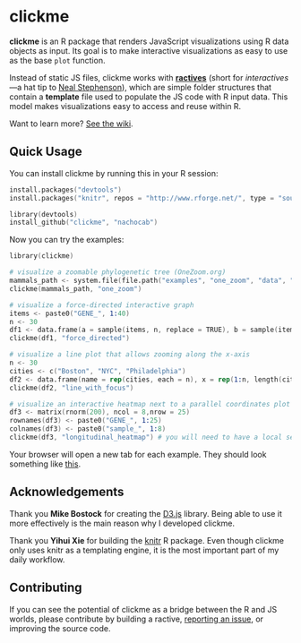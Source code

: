 # clickme

**clickme** is an R package that renders JavaScript visualizations using R data objects as input. Its goal is to make interactive visualizations as easy to use as the base `plot` function.

Instead of static JS files, clickme works with [**ractives**](https://github.com/nachocab/clickme/wiki/Ractive-Structure) (short for *interactives*—a hat tip to [Neal Stephenson](https://en.wikipedia.org/wiki/The_Diamond_Age)), which are simple folder structures that contain a **template** file used to populate the JS code with R input data. This model makes visualizations easy to access and reuse within R.

Want to learn more? [See the wiki](https://github.com/nachocab/clickme/wiki).

## Quick Usage

You can install clickme by running this in your R session:

```S
install.packages("devtools")
install.packages("knitr", repos = "http://www.rforge.net/", type = "source")

library(devtools)
install_github("clickme", "nachocab")
```

Now you can try the examples:

```S
library(clickme)

# visualize a zoomable phylogenetic tree (OneZoom.org)
mammals_path <- system.file(file.path("examples", "one_zoom", "data", "mammals.tree"), package="clickme")
clickme(mammals_path, "one_zoom")

# visualize a force-directed interactive graph
items <- paste0("GENE_", 1:40)
n <- 30
df1 <- data.frame(a = sample(items, n, replace = TRUE), b = sample(items, n, replace = TRUE), type = sample(letters[1:3], n, replace=TRUE))
clickme(df1, "force_directed")

# visualize a line plot that allows zooming along the x-axis
n <- 30
cities <- c("Boston", "NYC", "Philadelphia")
df2 <- data.frame(name = rep(cities, each = n), x = rep(1:n, length(cities)), y = c(sort(rnorm(n)), -sort(rnorm(n)),sort(rnorm(n))))
clickme(df2, "line_with_focus")

# visualize an interactive heatmap next to a parallel coordinates plot
df3 <- matrix(rnorm(200), ncol = 8,nrow = 25)
rownames(df3) <- paste0("GENE_", 1:25)
colnames(df3) <- paste0("sample_", 1:8)
clickme(df3, "longitudinal_heatmap") # you will need to have a local server running for this example to work
```

Your browser will open a new tab for each example. They should look something like [this](http://bl.ocks.org/nachocab/5178583).

## Acknowledgements
Thank you **Mike Bostock** for creating the [D3.js][] library. Being able to use it more effectively is the main reason why I developed clickme.

Thank you **Yihui Xie** for building the [knitr][] R package. Even though clickme only uses knitr as a templating engine, it is the most important part of my daily workflow.

## Contributing
If you can see the potential of clickme as a bridge between the R and JS worlds, please contribute by building a ractive, [reporting an issue](https://github.com/nachocab/clickme/issues), or improving the source code.

[D3.js]: http://d3js.org
[knitr]: https://github.com/yihui/knitr


